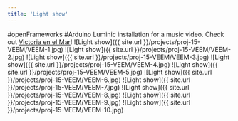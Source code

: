 ```yaml
---
title: 'Light show'
---
```

#openFrameworks #Arduino
Luminic installation for a music video. Check out [Victoria en el Mar](http://www.victoriaenelmar.com/)!
![Light show]({{ site.url }}/projects/proj-15-VEEM/VEEM-1.jpg)
![Light show]({{ site.url }}/projects/proj-15-VEEM/VEEM-2.jpg)
![Light show]({{ site.url }}/projects/proj-15-VEEM/VEEM-3.jpg)
![Light show]({{ site.url }}/projects/proj-15-VEEM/VEEM-4.jpg)
![Light show]({{ site.url }}/projects/proj-15-VEEM/VEEM-5.jpg)
![Light show]({{ site.url }}/projects/proj-15-VEEM/VEEM-6.jpg)
![Light show]({{ site.url }}/projects/proj-15-VEEM/VEEM-7.jpg)
![Light show]({{ site.url }}/projects/proj-15-VEEM/VEEM-8.jpg)
![Light show]({{ site.url }}/projects/proj-15-VEEM/VEEM-9.jpg)
![Light show]({{ site.url }}/projects/proj-15-VEEM/VEEM-10.jpg)
